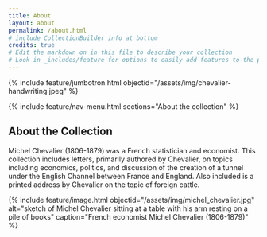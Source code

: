 ```yaml
---
title: About
layout: about
permalink: /about.html
# include CollectionBuilder info at bottom
credits: true
# Edit the markdown on in this file to describe your collection
# Look in _includes/feature for options to easily add features to the page
---
```


{% include feature/jumbotron.html objectid="/assets/img/chevalier-handwriting.jpeg" %} 

{% include feature/nav-menu.html sections="About the collection" %}

## About the Collection

Michel Chevalier (1806-1879) was a French statistician and economist.
This collection includes letters, primarily authored by Chevalier, on topics including economics, politics, and discussion of the creation of a tunnel under the English Channel between France and England.
Also included is a printed address by Chevalier on the topic of foreign cattle.

{% include feature/image.html objectid="/assets/img/michel_chevalier.jpg" alt="sketch of Michel Chevalier sitting at a table with his arm resting on a pile of books" caption="French economist Michel Chevalier (1806-1879)" %}


